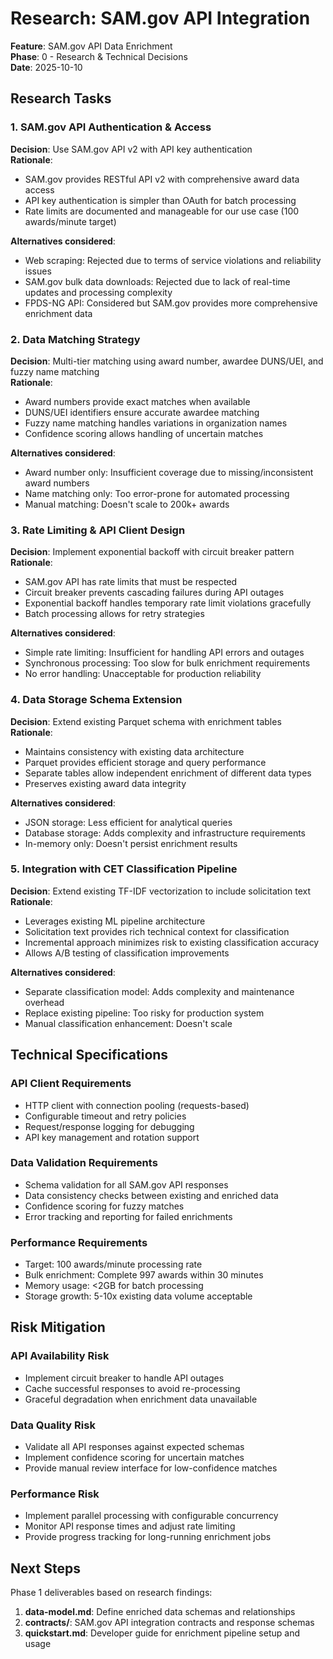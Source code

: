# Research: SAM.gov API Integration

**Feature**: SAM.gov API Data Enrichment  
**Phase**: 0 - Research & Technical Decisions  
**Date**: 2025-10-10

## Research Tasks

### 1. SAM.gov API Authentication & Access

**Decision**: Use SAM.gov API v2 with API key authentication  
**Rationale**: 
- SAM.gov provides RESTful API v2 with comprehensive award data access
- API key authentication is simpler than OAuth for batch processing
- Rate limits are documented and manageable for our use case (100 awards/minute target)

**Alternatives considered**:
- Web scraping: Rejected due to terms of service violations and reliability issues
- SAM.gov bulk data downloads: Rejected due to lack of real-time updates and processing complexity
- FPDS-NG API: Considered but SAM.gov provides more comprehensive enrichment data

### 2. Data Matching Strategy

**Decision**: Multi-tier matching using award number, awardee DUNS/UEI, and fuzzy name matching  
**Rationale**:
- Award numbers provide exact matches when available
- DUNS/UEI identifiers ensure accurate awardee matching
- Fuzzy name matching handles variations in organization names
- Confidence scoring allows handling of uncertain matches

**Alternatives considered**:
- Award number only: Insufficient coverage due to missing/inconsistent award numbers
- Name matching only: Too error-prone for automated processing
- Manual matching: Doesn't scale to 200k+ awards

### 3. Rate Limiting & API Client Design

**Decision**: Implement exponential backoff with circuit breaker pattern  
**Rationale**:
- SAM.gov API has rate limits that must be respected
- Circuit breaker prevents cascading failures during API outages
- Exponential backoff handles temporary rate limit violations gracefully
- Batch processing allows for retry strategies

**Alternatives considered**:
- Simple rate limiting: Insufficient for handling API errors and outages
- Synchronous processing: Too slow for bulk enrichment requirements
- No error handling: Unacceptable for production reliability

### 4. Data Storage Schema Extension

**Decision**: Extend existing Parquet schema with enrichment tables  
**Rationale**:
- Maintains consistency with existing data architecture
- Parquet provides efficient storage and query performance
- Separate tables allow independent enrichment of different data types
- Preserves existing award data integrity

**Alternatives considered**:
- JSON storage: Less efficient for analytical queries
- Database storage: Adds complexity and infrastructure requirements
- In-memory only: Doesn't persist enrichment results

### 5. Integration with CET Classification Pipeline

**Decision**: Extend existing TF-IDF vectorization to include solicitation text  
**Rationale**:
- Leverages existing ML pipeline architecture
- Solicitation text provides rich technical context for classification
- Incremental approach minimizes risk to existing classification accuracy
- Allows A/B testing of classification improvements

**Alternatives considered**:
- Separate classification model: Adds complexity and maintenance overhead
- Replace existing pipeline: Too risky for production system
- Manual classification enhancement: Doesn't scale

## Technical Specifications

### API Client Requirements
- HTTP client with connection pooling (requests-based)
- Configurable timeout and retry policies
- Request/response logging for debugging
- API key management and rotation support

### Data Validation Requirements
- Schema validation for all SAM.gov API responses
- Data consistency checks between existing and enriched data
- Confidence scoring for fuzzy matches
- Error tracking and reporting for failed enrichments

### Performance Requirements
- Target: 100 awards/minute processing rate
- Bulk enrichment: Complete 997 awards within 30 minutes
- Memory usage: <2GB for batch processing
- Storage growth: 5-10x existing data volume acceptable

## Risk Mitigation

### API Availability Risk
- Implement circuit breaker to handle API outages
- Cache successful responses to avoid re-processing
- Graceful degradation when enrichment data unavailable

### Data Quality Risk
- Validate all API responses against expected schemas
- Implement confidence scoring for uncertain matches
- Provide manual review interface for low-confidence matches

### Performance Risk
- Implement parallel processing with configurable concurrency
- Monitor API response times and adjust rate limiting
- Provide progress tracking for long-running enrichment jobs

## Next Steps

Phase 1 deliverables based on research findings:
1. **data-model.md**: Define enriched data schemas and relationships
2. **contracts/**: SAM.gov API integration contracts and response schemas
3. **quickstart.md**: Developer guide for enrichment pipeline setup and usage
